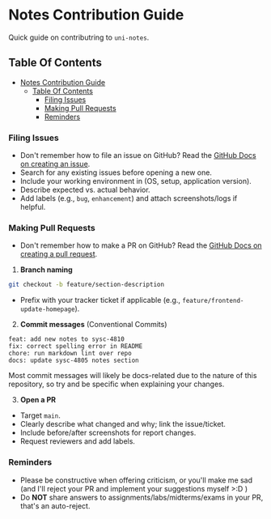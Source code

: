 # Notes Contribution Guide

Quick guide on contributring to `uni-notes`.

## Table Of Contents

- [Notes Contribution Guide](#notes-contribution-guide)
  - [Table Of Contents](#table-of-contents)
    - [Filing Issues](#filing-issues)
    - [Making Pull Requests](#making-pull-requests)
    - [Reminders](#reminders)

### Filing Issues

- Don't remember how to file an issue on GitHub? Read the [GitHub Docs on creating an issue](https://docs.github.com/en/issues/tracking-your-work-with-issues/using-issues/creating-an-issue).
- Search for any existing issues before opening a new one.
- Include your working environment in (OS, setup, application version).
- Describe expected vs. actual behavior.
- Add labels (e.g., `bug`, `enhancement`) and attach screenshots/logs if helpful.

### Making Pull Requests

- Don't remember how to make a PR on GitHub? Read the [GitHub Docs on creating a pull request](https://docs.github.com/en/issues/tracking-your-work-with-issues/using-issues/creating-an-issue).

1) **Branch naming**

~~~bash
git checkout -b feature/section-description
~~~

- Prefix with your tracker ticket if applicable (e.g., `feature/frontend-update-homepage`).

2) **Commit messages** (Conventional Commits)

~~~text
feat: add new notes to sysc-4810
fix: correct spelling error in README
chore: run markdown lint over repo
docs: update sysc-4805 notes section
~~~

Most commit messages will likely be docs-related due to the nature of this repository, so try and be specific when explaining your changes.

3) **Open a PR**

- Target `main`.
- Clearly describe what changed and why; link the issue/ticket.
- Include before/after screenshots for report changes.
- Request reviewers and add labels.

### Reminders

- Please be constructive when offering criticism, or you'll make me sad (and I'll reject your PR and implement your suggestions myself >:D )
- Do **NOT** share answers to assignments/labs/midterms/exams in your PR,  that's an auto-reject.
